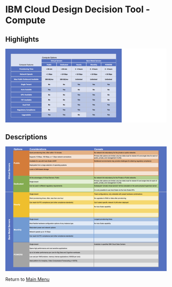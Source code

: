 # IBM Cloud Design Decision Tool - Compute

## Highlights
![Highlights](/images/express_tool_compute.png)

## Descriptions
![Descriptions](/images/rainbow_tool_compute.png)

Return to [Main Menu](README.md)
